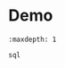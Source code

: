 <!-- Copyright 2024 Remy Blank <remy@c-space.org> -->
<!-- SPDX-License-Identifier: MIT -->

# Demo

```{toctree}
:maxdepth: 1

sql
```
